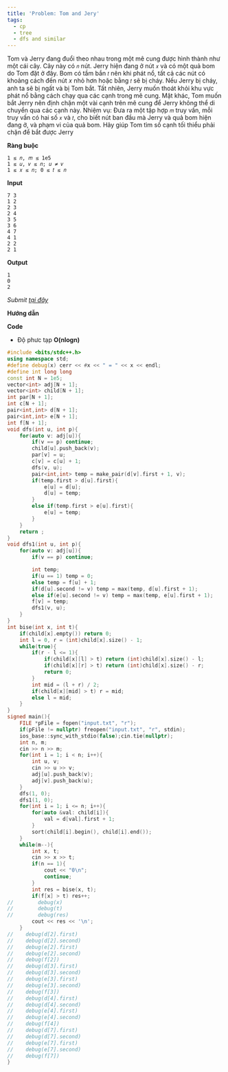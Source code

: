 ```yaml
---
title: 'Problem: Tom and Jery'
tags:
  - cp
  - tree
  - dfs and similar
---
```

Tom và Jerry đang đuổi theo nhau trong một mê cung được hình thành như một cái cây. 
Cây này có `𝑛` nút. Jerry hiện đang ở nút `𝑥` và có một quả bom do Tom đặt ở đây. 
Bom có tầm bắn `𝑡` nên khi phát nổ, tất cả các nút có khoảng cách đến nút 𝑥 nhỏ hơn hoặc bằng `𝑡` sẽ bị cháy. 
Nếu Jerry bị cháy, anh ta sẽ bị ngất và bị Tom bắt. Tất nhiên, Jerry muốn thoát khỏi khu vực phát nổ bằng cách chạy qua các cạnh trong mê cung. 
Mặt khác, Tom muốn bắt Jerry nên định chặn một vài cạnh trên mê cung để Jerry không thể di chuyển qua các cạnh này. 
Nhiệm vụ: Đưa ra một tập hợp `𝑚` truy vấn, mỗi truy vấn có hai số `𝑥` và `𝑡`, cho biết nút ban đầu mà Jerry và quả bom hiện đang ở, và phạm vi của quả bom. 
Hãy giúp Tom tìm số cạnh tối thiểu phải chặn để bắt được Jerry

**Ràng buộc**

```
1 ≤ 𝑛, 𝑚 ≤ 1e5
1 ≤ 𝑢, 𝑣 ≤ 𝑛; 𝑢 ≠ 𝑣
1 ≤ 𝑥 ≤ 𝑛; 0 ≤ 𝑡 ≤ 𝑛
```

**Input**

```
7 3
1 2
2 3
2 4
3 5
3 6
4 7
4 1
2 2
2 1
```

**Output**

```
1
0
2
```

<!--more-->

*Submit [tại đây]()*

**Hướng dẫn**


**Code**

- Độ phưc tạp **O(nlogn)**

```cpp
#include <bits/stdc++.h>
using namespace std;
#define debug(x) cerr << #x << " = " << x << endl;
#define int long long
const int N = 1e5;
vector<int> adj[N + 1];
vector<int> child[N + 1];
int par[N + 1];
int c[N + 1];
pair<int,int> d[N + 1];
pair<int,int> e[N + 1];
int f[N + 1];
void dfs(int u, int p){
    for(auto v: adj[u]){
        if(v == p) continue;
        child[u].push_back(v);
        par[v] = u;
        c[v] = c[u] + 1;
        dfs(v, u);
        pair<int,int> temp = make_pair(d[v].first + 1, v);
        if(temp.first > d[u].first){
            e[u] = d[u];
            d[u] = temp;
        }
        else if(temp.first > e[u].first){
            e[u] = temp;
        }
    }
    return ;
}
void dfs1(int u, int p){
    for(auto v: adj[u]){
        if(v == p) continue;

        int temp;
        if(u == 1) temp = 0;
        else temp = f[u] + 1;
        if(d[u].second != v) temp = max(temp, d[u].first + 1);
        else if(e[u].second != v) temp = max(temp, e[u].first + 1);
        f[v] = temp;
        dfs1(v, u);
    }
}
int bise(int x, int t){
    if(child[x].empty()) return 0;
    int l = 0, r = (int)child[x].size() - 1;
    while(true){
        if(r - l <= 1){
            if(child[x][l] > t) return (int)child[x].size() - l;
            if(child[x][r] > t) return (int)child[x].size() - r;
            return 0;
        }
        int mid = (l + r) / 2;
        if(child[x][mid] > t) r = mid;
        else l = mid;
    }
}
signed main(){
    FILE *pFile = fopen("input.txt", "r");
    if(pFile != nullptr) freopen("input.txt", "r", stdin);
    ios_base::sync_with_stdio(false);cin.tie(nullptr);
    int n, m;
    cin >> n >> m;
    for(int i = 1; i < n; i++){
        int u, v;
        cin >> u >> v;
        adj[u].push_back(v);
        adj[v].push_back(u);
    }
    dfs(1, 0);
    dfs1(1, 0);
    for(int i = 1; i <= n; i++){
        for(auto &val: child[i]){
            val = d[val].first + 1;
        }
        sort(child[i].begin(), child[i].end());
    }
    while(m--){
        int x, t;
        cin >> x >> t;
        if(n == 1){
            cout << "0\n";
            continue;
        }
        int res = bise(x, t);
        if(f[x] > t) res++;
//        debug(x)
//        debug(t)
//        debug(res)
        cout << res << '\n';
    }
//    debug(d[2].first)
//    debug(d[2].second)
//    debug(e[2].first)
//    debug(e[2].second)
//    debug(f[2])
//    debug(d[3].first)
//    debug(d[3].second)
//    debug(e[3].first)
//    debug(e[3].second)
//    debug(f[3])
//    debug(d[4].first)
//    debug(d[4].second)
//    debug(e[4].first)
//    debug(e[4].second)
//    debug(f[4])
//    debug(d[7].first)
//    debug(d[7].second)
//    debug(e[7].first)
//    debug(e[7].second)
//    debug(f[7])
}
```
